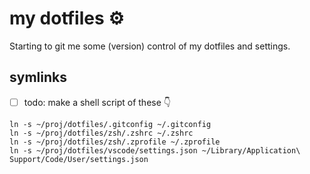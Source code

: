 # my dotfiles ⚙️

Starting to git me some (version) control of my dotfiles and settings.

## symlinks

- [ ] todo: make a shell script of these 👇

```shell
ln -s ~/proj/dotfiles/.gitconfig ~/.gitconfig
ln -s ~/proj/dotfiles/zsh/.zshrc ~/.zshrc
ln -s ~/proj/dotfiles/zsh/.zprofile ~/.zprofile
ln -s ~/proj/dotfiles/vscode/settings.json ~/Library/Application\ Support/Code/User/settings.json
```
